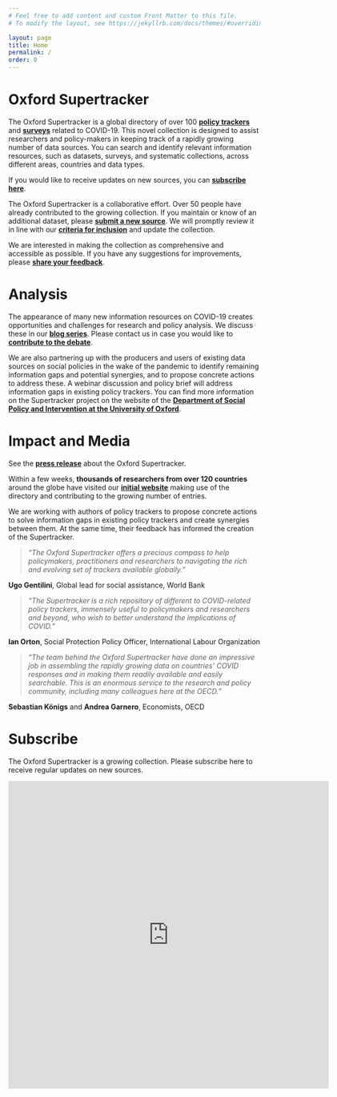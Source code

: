 ```yaml
---
# Feel free to add content and custom Front Matter to this file.
# To modify the layout, see https://jekyllrb.com/docs/themes/#overriding-theme-defaults

layout: page
title: Home
permalink: /
order: 0
---
```


# Oxford Supertracker

The Oxford Supertracker is a global directory of over 100 **[policy trackers](policy-trackers/)** and **[surveys](surveys/)** related to COVID-19. This novel collection is designed to assist researchers and policy-makers in keeping track of a rapidly growing number of data sources. You can search and identify  relevant information resources, such as datasets, surveys, and systematic collections, across different areas, countries and data types.

If you would like to receive updates on new sources, you can **[subscribe here](#Subscribe)**.

The Oxford Supertracker is a collaborative effort. Over 50 people have already contributed to the growing collection. If you maintain or know of an additional dataset, please **[submit a new source](submit-a-tracker/)**. We will promptly review it in line with our **[criteria for inclusion](documentation/)** and update the collection.

We are interested in making the collection as comprehensive and accessible as possible. If you have any suggestions for improvements, please **[share your feedback](submit-feedback/)**.

# Analysis

The appearance of many new information resources on COVID-19 creates opportunities and challenges for research and policy analysis. We discuss these in our **[blog series](blog/)**. Please contact us in case you would like to **[contribute to the debate](submit-feedback/)**.

We are also partnering up with the producers and users of existing data sources on social policies in the wake of the pandemic to identify remaining information gaps and potential synergies, and to propose concrete actions to address these. A webinar discussion and policy brief will address information gaps in existing policy trackers. You can find more information on the Supertracker project on the website of the **[Department of Social Policy and Intervention at the University of Oxford][DSPI]**.

# Impact and Media

See the **[press release]()** about the Oxford Supertracker.

Within a few weeks, **thousands of researchers from over 120 countries** around the globe have visited our **[initial website](https://lukaslehner.github.io/covid19policytrackers/)** making use of the directory and contributing to the growing number of entries.

We are working with authors of policy trackers to propose concrete actions to solve information gaps in existing policy trackers and create synergies between them. At the same time, their feedback has informed the creation of the Supertracker.

> *“The Oxford Supertracker offers a precious compass to help policymakers, practitioners and researchers to navigating the rich and evolving set of trackers available globally.”* <br/>

**Ugo Gentilini**, Global lead for social assistance, World Bank

> *“The Supertracker is a rich repository of different to COVID-related policy trackers, immensely useful to policymakers and researchers and beyond, who wish to better understand the implications of COVID.”* <br/>

**Ian Orton**, Social Protection Policy Officer, International Labour Organization

> *“The team behind the Oxford Supertracker have done an impressive job in assembling the rapidly growing data on countries’ COVID responses and in making them readily available and easily searchable. This is an enormous service to the research and policy community, including many colleagues here at the OECD.”* <br/>

**Sebastian Königs** and **Andrea Garnero**, Economists, OECD

# Subscribe

The Oxford Supertracker is a growing collection. Please subscribe here to receive regular updates on new sources.

<iframe src="https://docs.google.com/forms/d/e/1FAIpQLScXlCxpsUkgEK2xWz4oalL_bzr2MpTm8Wbp-Kp3ZN8X7DrqaA/viewform?embedded=true" width="640" height="614" frameborder="0" marginheight="0" marginwidth="0">Loading…</iframe>

[DSPI]: https://www.spi.ox.ac.uk/policy-super-tracker